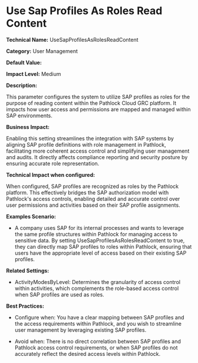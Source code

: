 # Use Sap Profiles As Roles Read Content

**Technical Name:** UseSapProfilesAsRolesReadContent

**Category:** User Management

**Default Value:**

**Impact Level:** Medium

**Description:**

This parameter configures the system to utilize SAP profiles as roles for the purpose of reading content within the Pathlock Cloud GRC platform. It impacts how user access and permissions are mapped and managed within SAP environments.

**Business Impact:**

Enabling this setting streamlines the integration with SAP systems by aligning SAP profile definitions with role management in Pathlock, facilitating more coherent access control and simplifying user management and audits. It directly affects compliance reporting and security posture by ensuring accurate role representation.

**Technical Impact when configured:**

When configured, SAP profiles are recognized as roles by the Pathlock platform. This effectively bridges the SAP authorization model with Pathlock's access controls, enabling detailed and accurate control over user permissions and activities based on their SAP profile assignments.

**Examples Scenario:**

- A company uses SAP for its internal processes and wants to leverage the same profile structures within Pathlock for managing access to sensitive data. By setting UseSapProfilesAsRolesReadContent to true, they can directly map SAP profiles to roles within Pathlock, ensuring that users have the appropriate level of access based on their existing SAP profiles.

**Related Settings:** 

- ActivityModesByLevel: Determines the granularity of access control within activities, which complements the role-based access control when SAP profiles are used as roles.

**Best Practices:** 

- Configure when: You have a clear mapping between SAP profiles and the access requirements within Pathlock, and you wish to streamline user management by leveraging existing SAP profiles.
  
- Avoid when: There is no direct correlation between SAP profiles and Pathlock access control requirements, or when SAP profiles do not accurately reflect the desired access levels within Pathlock.